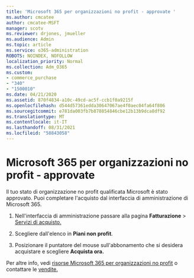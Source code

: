 ```yaml
---
title: 'Microsoft 365 per organizzazioni no profit - approvate '
ms.author: cmcatee
author: cmcatee-MSFT
manager: scotv
ms.reviewer: drjones, jmueller
ms.audience: Admin
ms.topic: article
ms.service: o365-administration
ROBOTS: NOINDEX, NOFOLLOW
localization_priority: Normal
ms.collection: Adm_O365
ms.custom:
- commerce_purchase
- "340"
- "1500010"
ms.date: 04/21/2020
ms.assetid: 870f4834-a10c-49cd-ac5f-ccb1f0a9215f
ms.openlocfilehash: d544d57361edda30647067ae4f0aec04fa64f806
ms.sourcegitcommit: e781da003fb7b878854846cbe12b13b9dca8df92
ms.translationtype: MT
ms.contentlocale: it-IT
ms.lasthandoff: 08/31/2021
ms.locfileid: "58843058"
---
```

# <a name="microsoft-365-for-nonprofits---approved"></a>Microsoft 365 per organizzazioni no profit - approvate

Il tuo stato di organizzazione no profit qualificata Microsoft è stato approvato. Puoi completare l'acquisto dal interfaccia di amministrazione di Microsoft 365.

1. Nell'interfaccia di amministrazione passare alla pagina **Fatturazione** \> [Servizi di acquisto.](https://go.microsoft.com/fwlink/p/?linkid=868433)

2. Scegliere dall'elenco in **Piani non profit**.

3. Posizionare il puntatore del mouse sull'abbonamento che si desidera acquistare e scegliere **Acquista ora.**

Per altre info, vedi [risorse Microsoft 365 per organizzazioni no profit](https://www.microsoft.com/nonprofits/microsoft-365) o contattare le [vendite.](https://www.microsoft.com/nonprofits/contact-us)
